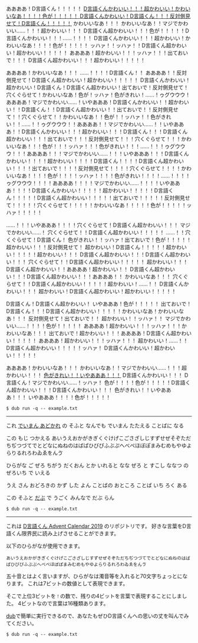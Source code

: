 ああああ！D言語くん！！！！！
[D言語くんかわいい！！！超かわいい！かわいいなあ！！！！色が！！！！！ D言語くんかわいい！D言語くん！！！反対側見せて！D言語くん！！！！！](https://qiita.com/advent-calendar/2019/d-man)
かわいいなあ！！！ かわいいなあ！！マジでかわいい……！！！超かわいい！！！
D言語くん超かわいい！！！色が！！！！！D言語くんかわいい！！！……！！！！ D言語くんかわいい！！！超かわいい！かわいいなあ！！！！色が！！！！！ ッハァ！！ッハァ！！D言語くん超かわいい！超かわいい！！！！！ ああああ！超かわいい！！！ッハァ！！！出ておいで！！！ D言語くん超かわいい！！！超かわいい！！！！！

ああああ！かわいいなあ！！！ ……！！！！D言語くん！！ ああああ！！反対側見せて！D言語くん超かわいい！超かわいい！！！！！
D言語くんかわいい！超かわいい！D言語くん！D言語くん超かわいい！出ておいで！反対側見せて！穴くぐらせて！かわいいなあ！色が！ッハァ！色がきれい！……！ゥグウウウ！ああああ！マジでかわいい……！いやあああ！D言語くんかわいい！！超かわいい！！D言語くん！！D言語くん超かわいい！！出ておいで！！反対側見せて！！穴くぐらせて！！かわいいなあ！！色が！！ッハァ！！色がきれい！！……！！ゥグウウウ！！ああああ！！マジでかわいい……！！いやあああ！！D言語くんかわいい！！！超かわいい！！！D言語くん！！！D言語くん超かわいい！！！出ておいで！！！反対側見せて！！！穴くぐらせて！！！かわいいなあ！！！色が！！！ッハァ！！！色がきれい！！！……！！！ゥグウウウ！！！ああああ！！！マジでかわいい……！！！いやあああ！！！D言語くんかわいい！！！！超かわいい！！！！D言語くん！！！！D言語くん超かわいい！！！！出ておいで！！！！反対側見せて！！！！穴くぐらせて！！！！かわいいなあ！！！！色が！！！！ッハァ！！！！色がきれい！！！！……！！！！ゥグウウウ！！！！ああああ！！！！マジでかわいい……！！！！いやあああ！！！！D言語くんかわいい！！！！！超かわいい！！！！！D言語くん！！！！！D言語くん超かわいい！！！！！出ておいで！！！！！反対側見せて！！！！！穴くぐらせて！！！！！かわいいなあ！！！！！色が！！！！！ッハァ！！！！！

……！！！いやあああ！！！！穴くぐらせて！D言語くん超かわいい！！！ マジでかわいい……！ 穴くぐらせて！！D言語くん超かわいい！！！！！ ……！！穴くぐらせて！D言語くん！
色がきれい！！ッハァ！出ておいで！色が！！！！！ 超かわいい！！！反対側見せて！ 超かわいい！D言語くん！！！！！超かわいい！！！！！超かわいい！！！ D言語くん超かわいい！！！D言語くん超かわいい！！！ 穴くぐらせて！！D言語くん超かわいい！！！！！ 超かわいい！！！ D言語くん超かわいい！！ああああ！超かわいい！！
D言語くん超かわいい！！！D言語くん超かわいい！！！ああああ！！ かわいいなあ！！！ 穴くぐらせて！！D言語くん超かわいい！！！！！超かわいい！……！！ D言語くんかわいい！！！ 超かわいい！D言語くん超かわいい！超かわいい！！！！！

D言語くん！D言語くん超かわいい！ いやあああ！色が！！！！！ 出ておいで！D言語くん！！！D言語くん超かわいい！！！！！かわいいなあ！かわいいなあ！！！ 反対側見せて！出ておいで！！
超かわいい！！ッハァ！！ マジでかわいい……！！！！色が！！！！！ ああああ！超かわいい！！！ッハァ！！！かわいいなあ！！！ 出ておいで！超かわいい！！！ああああ！D言語くん超かわいい！！！！！
ああああ！超かわいい！！！ッハァ！！！ 超かわいい！……！！ D言語くん超かわいい！！！！！ッハァ！ D言語くんかわいい！超かわいい！！！！！

ああああ！かわいいなあ！！！ かわいいなあ！！マジでかわいい……！！！超かわいい！！！
[色がきれい！！いやあああ！！！](http://code.dlang.org/)
D言語くんかわいい！！！ D言語くん！マジでかわいい……！ッハァ！
色が！！！！色が！！！！！D言語くん超かわいい！！！D言語くんかわいい！！！ 色がきれい！！いやあああ！！！ いやあああ！！！！色が！！！！！

```console
$ dub run -q -- example.txt
```

---

これ
[でいまん あどかれ](https://qiita.com/advent-calendar/2019/d-man)
の そふと
なんでも でいまん たたえる ことばに なる

この もじ つかえる
あいうえおかがきぎくぐけげこごさざしじすずせぜそぞただちぢつづてでとどなにぬねのはばぱひびぴふぶぷへべぺほぼぽまみむめもやゆよらりるれろわゐゑをんゔ

ひらがな ご ぜろ ちがう
だくおん とか いれると なな ぜろ と すこし
ななつ の ぜろいち で いえる

うえ さん おどろきの かず
した よん ことばの おところ
ことば いち ろく ある

この そふと
[だぶ](http://code.dlang.org/)
で うごく
みんなで だぶ らん

```console
$ dub run -q -- example.txt
```

--- 

これは [D言語くん Advent Calendar 2019](https://qiita.com/advent-calendar/2019/d-man) のリポジトリです。
好きな言葉をD言語くん限界民に読み上げさせることができます。

以下のひらがなが使用できます。

```
あいうえおかがきぎくぐけげこごさざしじすずせぜそぞただちぢつづてでとどなにぬねのはばぱひびぴふぶぷへべぺほぼぽまみむめもやゆよらりるれろわゐゑをんゔ
```

五十音とはよく言いますが、ひらがなは濁音等を入れると70文字ちょっとになります。
これは7ビットの数値として表現できます。

そこで上位3ビットを`！`の数で、残りの4ビットを言葉で表現することにしました。
4ビットなので言葉は16種類あります。

[dub](http://code.dlang.org/)で簡単に実行できるので、あなたもぜひD言語くんへの思いの丈を叫んでみてください。

```console
$ dub run -q -- example.txt
```
